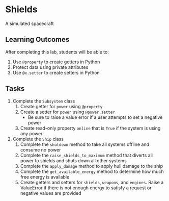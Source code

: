 Shields
=======

A simulated spacecraft

Learning Outcomes
-----------------

After completing this lab, students will be able to:
    
1. Use `@property` to create getters in Python
2. Protect data using private attributes
3. Use `@x.setter` to create setters in Python

Tasks
-----

1. Complete the `Subsystem` class
    1. Create getter for `power` using `@property`
    2. Create a setter for `power` using `@power.setter`
        - Be sure to raise a value error if a user attempts to set a negative power
    3. Create read-only property `online` that is `True` if the system is using any power
2. Complete the `Ship` class
    1. Complete the `shutdown` method to take all systems offline and consume no power
    2. Complete the `raise_shields_to_maximum` method that diverts all power to shields and shuts down all other systems
    3. Complete the `apply_damage` method to apply hull damage to the ship
    4. Complete the `get_available_energy` method to determine how much free energy is available
    5. Create getters and setters for `shields`, `weapons`, and `engines`. Raise a ValueError if there is not enough energy to satisfy a request or negative values are provided

